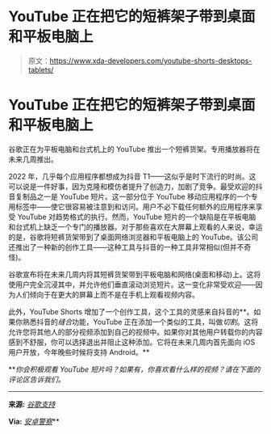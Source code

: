 # YouTube 正在把它的短裤架子带到桌面和平板电脑上

> 原文：<https://www.xda-developers.com/youtube-shorts-desktops-tablets/>

# YouTube 正在把它的短裤架子带到桌面和平板电脑上

谷歌正在为平板电脑和台式机上的 YouTube 推出一个短裤货架。专用播放器将在未来几周推出。

2022 年，几乎每个应用程序都想成为抖音 T1——这似乎是时下流行的时尚。这可以说是一件好事，因为克隆和模仿者提升了创造力，加剧了竞争。最受欢迎的抖音复制品之一是 YouTube 短片。这一部分位于 YouTube 移动应用程序的一个专用标签中——使它很容易被注意到和访问。用户不必下载任何额外的应用程序来享受 YouTube 对趋势格式的执行。然而，YouTube 短片的一个缺陷是在平板电脑和台式机上缺乏一个专门的播放器。对于那些喜欢在大屏幕上观看的人来说，幸运的是，谷歌将短裤货架带到了桌面网络浏览器和平板电脑上的 YouTube。该公司还推出了一种新的创作工具——这种工具与抖音的一种工具非常相似(但并不奇怪)。

谷歌宣布将在未来几周内将其短裤货架带到平板电脑和网络(桌面和移动)上。这将使用户完全沉浸其中，并允许他们垂直滚动浏览短片。这一变化非常受欢迎——因为人们倾向于在更大的屏幕上而不是在手机上观看视频内容。

此外，YouTube Shorts 增加了一个创作工具，这个工具的灵感来自抖音的**。如果你熟悉抖音的*缝合*功能，YouTube 正在添加一个类似的工具，叫做*切割*。这将允许您将其他人的部分视频添加到自己的视频中。如果你对其他用户转载你的内容感到不舒服，你可以选择退出并阻止这种添加。它将在未来几周内首先面向 iOS 用户开放，今年晚些时候将支持 Android。**

 ***你会积极观看 YouTube 短片吗？如果有，你喜欢看什么样的视频？请在下面的评论区告诉我们。*

* * *

**来源:** [*谷歌支持*](https://support.google.com/youtube/thread/159877972/new-ways-to-create-and-watch-shorts?hl=en)

**Via:** [*安卓警察*](https://www.androidpolice.com/youtube-shorts-android-tablets)**